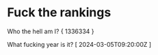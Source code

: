 # Fuck the rankings

Who the hell am I?
{ 1336334 }

What fucking year is it?
[ 2024-03-05T09:20:00Z ]
